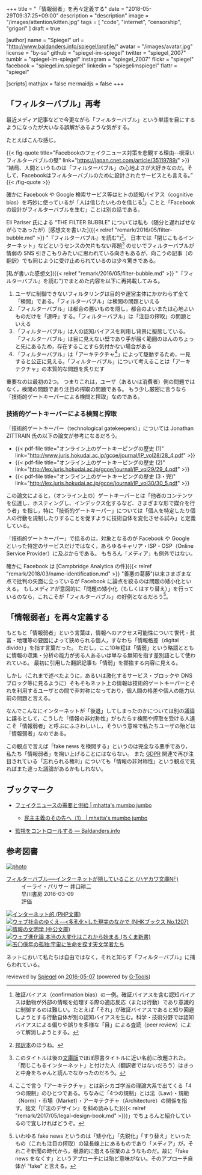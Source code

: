 +++
title = "「情報弱者」を再々定義する"
date =  "2018-05-29T09:37:25+09:00"
description = "description"
image = "/images/attention/kitten.jpg"
tags = [ "code", "internet", "censorship", "grigori" ]
draft = true

[author]
  name      = "Spiegel"
  url       = "http://www.baldanders.info/spiegel/profile/"
  avatar    = "/images/avatar.jpg"
  license   = "by-sa"
  github    = "spiegel-im-spiegel"
  twitter   = "spiegel_2007"
  tumblr    = "spiegel-im-spiegel"
  instagram = "spiegel_2007"
  flickr    = "spiegel"
  facebook  = "spiegel.im.spiegel"
  linkedin  = "spiegelimspiegel"
  flattr    = "spiegel"

[scripts]
  mathjax = false
  mermaidjs = false
+++

## 「フィルターバブル」再考

最近メディア記事などで今更ながら「フィルターバブル」という単語を目にするようになったが大いなる誤解があるような気がする。

たとえばこんな感じ。

{{< fig-quote title="Facebookのフェイクニュース対策を悲観する理由--根深いフィルターバブルの壁" link="https://japan.cnet.com/article/35119789/" >}}
<q>結局、人間というものは「フィルターバブル」の心地よさが大好きなのだ。そして、Facebookはフィルターバブルのために設計されたサービスとも言える。</q>
{{< /fig-quote >}}

確かに Facebook や Google 検索サービス等はヒトの認知バイアス（cognitive bias）を巧妙に使っているが「人は信じたいものを信じる[^cb1]」ことと「Facebook の設計がフィルターバブルを生む」ことは別の話である。

[^cb1]: 確証バイアス（confirmation bias）の一例。確証バイアスを含む認知バイアスは動物が外部の情報を処理する際の適応反応（または行動）であり意識的に制御するのは難しい。たとえば「それ」が確証バイアスであると知り回避しようとする行動自体が別の認知バイアスを生む。科学・技術分野では認知バイアスによる偏りや誤りを多様な「目」による査読（peer review）によって解消しようとする。

Eli Pariser 氏による “THE FILTER BUBBLE” については私も（随分と遅ればせながらであったが）[感想文を書いた]({{< relref "remark/2016/05/filter-bubble.md" >}} "『フィルターバブル』を読む")[^fb0]。
日本では「閉じこもるインターネット」などというセンスの欠片もない邦題[^fb1] のせいでフィルターバブルが情弱の SNS 引きこもりみたいに思われている向きもあるが，向こうの記事（の翻訳）でも同じように受け止められているのは少々驚きである。

[^fb0]: [邦訳本](http://www.amazon.co.jp/exec/obidos/ASIN/4150504598/baldandersinf-22/ "フィルターバブル──インターネットが隠していること")のほうね。
[^fb1]: このタイトルは後の[文庫版](http://www.amazon.co.jp/exec/obidos/ASIN/4150504598/baldandersinf-22/ "フィルターバブル──インターネットが隠していること")でほぼ原書タイトルに近い名前に改題された。「閉じこもるインターネット」と付けた人（翻訳者ではないだろう）はきっと中身をちゃんと読んでなかったのだろう。

[私が書いた感想文]({{< relref "remark/2016/05/filter-bubble.md" >}} "『フィルターバブル』を読む")でまとめた内容を以下に再掲載してみる。

1. ユーザに制御できないフィルタリングは目的や運営主体にかかわらず全て「検閲」である。「フィルターバブル」は検閲の問題といえる
2. 「フィルターバブル」は都合の悪いものを隠し，都合のよいまたは心地よいものだけを「連呼」する。「フィルターバブル」は「注目の搾取」の問題といえる
3. 「フィルターバブル」は人の認知バイアスを利用し背景に擬態している。「フィルターバブル」は目に見えない壁であり手が届く範囲のほんのちょっと先にあるため，存在することすら気付かない場合がある
4. 「フィルターバブル」は「アーキテクチャ[^ac1]」によって駆動するため，一見すると公正に見える。「フィルターバブル」について考えることは「アーキテクチャ」の本質的な問題を炙りだす

[^ac1]: ここで言う「アーキテクチャ」とは新シカゴ学派の理論大系で出てくる「4つの規制」のひとつである。ちなみに「4つの規制」とは法（Law）・規範（Norm）・市場（Market）・アーキテクチャ（Architecture）の関係を指す。拙文「[『法のデザイン』を斜め読みした]({{< relref "remark/2017/05/legal-design-book.md" >}})」でちょろんと紹介しているので宜しければどうぞ。

重要なのは最初の2つ。
つまりこれは，ユーザ（あるいは消費者）側の問題ではなく，検閲の問題であり注目の搾取の問題である。
もう少し厳密に言うなら「技術的ゲートキーパーによる検閲と搾取」なのである。

### 技術的ゲートキーパーによる検閲と搾取

「技術的ゲートキーパー（technological gatekeepers）」については Jonathan ZITTRAIN 氏の以下の論文が参考になるだろう。

- {{< pdf-file title="オンライン上のゲートキーピングの歴史 (1)" link="http://www.juris.hokudai.ac.jp/gcoe/journal/IP_vol28/28_4.pdf" >}}
- {{< pdf-file title="オンライン上のゲートキーピングの歴史 (2)" link="http://lex.juris.hokudai.ac.jp/gcoe/journal/IP_vol29/29_4.pdf" >}}
- {{< pdf-file title="オンライン上のゲートキーピングの歴史 (3・完)" link="http://lex.juris.hokudai.ac.jp/gcoe/journal/IP_vol30/30_5.pdf" >}}

この論文によると，（オンライン上の）ゲートキーパーとは「他者のコンテンツを伝達し、ホスティングし、インデックス化するなど、さまざまな形で媒介を行う者」を指し，特に「技術的ゲートキーパー」については「個人を特定したり個人の行動を規制したりすることを促すように技術自体を変化させる試み」と定義している。

「技術的ゲートキーパー」で括るのは，対象となるのが Facebook や Google といった特定のサービスだけではなく，あらゆるキャリア・ISP・OSP（Online Service Provider）に及ぶからである。
もちろん「メディア」も例外ではない。

確かに Facebook は [Campbridge Analytica の件]({{< relref "remark/2018/03/name-identification.md" >}} "善悪の葛藤")以来さまざまな点で批判の矢面に立っているが Facebook に論点を絞るのは問題の矮小化といえる。
もしメディアが意図的に「問題の矮小化（もしくはすり替え）」を行っているのなら，これこそが「フィルターバブル」の好例となるだろう[^fn1]。

[^fn1]: いわゆる fake news というのは「矮小化」「先鋭化」「すり替え」といったもの（これも注目の搾取）の延長線上にあるものであり「メディア」が，それこそ新聞の時代から，根源的に抱える宿業のようなものだ。故に「fake news をなくす」というアプローチには殆ど意味がない。そのアプローチ自体が “fake” と言える。

## 「情報弱者」を再々定義する

もともと「情報弱者」という言葉は，情報へのアクセス可能性について世代・貧富・地理等の要因によって狭められる個人，すなわち「情報格差（digital divide）」を指す言葉だった。
ただし，ここ10年程は「情弱」という略語とともに情報の収集・分析の能力が劣る人あるいは単なる無知を指す差別語として使われている。
最初に引用した翻訳記事も「情弱」を揶揄する内容に見える。

しかし（これまで述べたように，あるいは激化するサービス・ブロックや DNS ブロック等に見るように）そもそもネット上の情報は技術的ゲートキーパーとそれを利用するユーザとの間で非対称になっており，個人間の格差や個人の能力以前の問題と言える。

なんでこんなにインターネットが「後退」してしまったのかについては別の議論に譲るとして，こうした「情報の非対称性」がもたらす検閲や搾取を受ける人達こそ「情報弱者」と呼ぶにふさわしいし，そういう意味で私たちユーザの殆どは「情報弱者」なのである。

この観点で言えば「fake news を検閲する」というのは完全なる悪手であり，私たち「情報弱者」を掬い上げることにはならない。
また [GDPR] 関連で再び注目されている「忘れられる権利」についても「情報の非対称性」という観点で見ればまた違った議論があるかもしれない。

## ブックマーク

- [フェイクニュースの需要と供給 | mhatta's mumbo jumbo](http://www.mhatta.org/wp/blog/2018/03/08/supply-and-demand-of-fakenews/)
    - [民主主義のその先へ（1） | mhatta's mumbo jumbo](http://www.mhatta.org/wp/blog/2018/03/15/beyond-democracy-1/)

- [監視をコントロールする — Baldanders.info](http://www.baldanders.info/spiegel/log2/000490.shtml)

[GDPR]: https://en.wikipedia.org/wiki/General_Data_Protection_Regulation "General Data Protection Regulation - Wikipedia"

## 参考図書

<div class="hreview" ><a class="item url" href="http://www.amazon.co.jp/exec/obidos/ASIN/4150504598/baldandersinf-22/"><img src="http://ecx.images-amazon.com/images/I/41UdjkE4OpL._SL160_.jpg" alt="photo" class="photo"  /></a><dl ><dt class="fn"><a class="item url" href="http://www.amazon.co.jp/exec/obidos/ASIN/4150504598/baldandersinf-22/">フィルターバブル──インターネットが隠していること (ハヤカワ文庫NF)</a></dt><dd>イーライ・パリサー 井口耕二 </dd><dd>早川書房 2016-03-09</dd><dd>評価<abbr class="rating" title="4"><img src="http://g-images.amazon.com/images/G/01/detail/stars-4-0.gif" alt="" /></abbr> </dd></dl><p class="similar"><a href="http://www.amazon.co.jp/exec/obidos/ASIN/4569762468/baldandersinf-22/" target="_top"><img src="http://images.amazon.com/images/P/4569762468.09._SCTHUMBZZZ_.jpg"  alt="インターネット的 (PHP文庫)"  /></a> <a href="http://www.amazon.co.jp/exec/obidos/ASIN/4140912073/baldandersinf-22/" target="_top"><img src="http://images.amazon.com/images/P/4140912073.09._SCTHUMBZZZ_.jpg"  alt="ウェブ社会のゆくえ―<多孔化>した現実のなかで (NHKブックス No.1207)"  /></a> <a href="http://www.amazon.co.jp/exec/obidos/ASIN/4122033985/baldandersinf-22/" target="_top"><img src="http://images.amazon.com/images/P/4122033985.09._SCTHUMBZZZ_.jpg"  alt="情報の文明学 (中公文庫)"  /></a> <a href="http://www.amazon.co.jp/exec/obidos/ASIN/4480062858/baldandersinf-22/" target="_top"><img src="http://images.amazon.com/images/P/4480062858.09._SCTHUMBZZZ_.jpg"  alt="ウェブ進化論 本当の大変化はこれから始まる (ちくま新書)"  /></a> <a href="http://www.amazon.co.jp/exec/obidos/ASIN/4152096098/baldandersinf-22/" target="_top"><img src="http://images.amazon.com/images/P/4152096098.09._SCTHUMBZZZ_.jpg"  alt="五〇億年の孤独:宇宙に生命を探す天文学者たち"  /></a> </p>
<p class="description">ネットにおいて私たちは自由ではなく，それと知らず「フィルターバブル」に捕らわれている。</p>
<p class="gtools" >reviewed by <a href='#maker' class='reviewer'>Spiegel</a> on <abbr class="dtreviewed" title="2016-05-07">2016-05-07</abbr> (powered by <a href="http://www.goodpic.com/mt/aws/index.html" >G-Tools</a>)</p>
</div>
